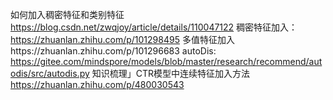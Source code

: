 如何加入稠密特征和类别特征
https://blog.csdn.net/zwqjoy/article/details/110047122
稠密特征加入：https://zhuanlan.zhihu.com/p/101298495
多值特征加入https://zhuanlan.zhihu.com/p/101296683
  autoDis:
    https://gitee.com/mindspore/models/blob/master/research/recommend/autodis/src/autodis.py
知识梳理」CTR模型中连续特征加入方法
    https://zhuanlan.zhihu.com/p/480030543
